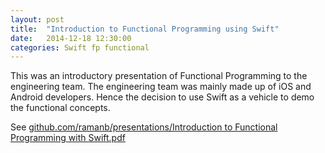 ```yaml
---
layout: post
title:  "Introduction to Functional Programming using Swift"
date:   2014-12-18 12:30:00
categories: Swift fp functional 
---
```


This was an introductory presentation of Functional Programming to the engineering team.
The engineering team was mainly made up of iOS and Android developers.
Hence the decision to use Swift as a vehicle to demo the functional concepts.

See [github.com/ramanb/presentations/Introduction to Functional Programming with Swift.pdf](https://github.com/ramanb/presentations/blob/master/Introduction%20to%20Functional%20Programming%20in%20Swift.pdf)
